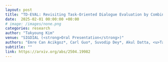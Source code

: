 ```yaml
---
layout: post
title: "TD-EVAL: Revisiting Task-Oriented Dialogue Evaluation by Combining Turn-Level Precision with Dialogue-Level Comparisons"
date:  2025-02-01 00:00:00 +00:00
# image: /images/none.png
categories: research
author: "Takyoung Kim"
venue: "SIGDIAL (<strong>Oral Presentation</strong>)"
authors: "Emre Can Acikgoz*, Carl Guo*, Suvodip Dey*, Akul Datta, <u>Takyoung Kim</u>, Gokhan Tur, Dilek Hakkani-Tür"
subtitle: ""
link: https://arxiv.org/abs/2504.19982
---
```


